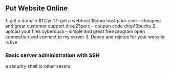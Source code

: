 ## Put Website Online
1: get a domain $12/yr
1.1: get a webhost $5/mo
hostgator.com - cheapest and great customer support
drop25perc - coupon code
drop10bucks
2. upload your files
cyberduck - simple and great free program
open connection and connect to my server
3. Dance and rejoice for your website is live

### Basic server administration with SSH
a security shell to other severs
